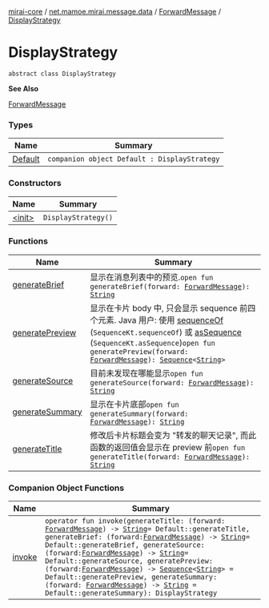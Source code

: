 [mirai-core](../../../index.md) / [net.mamoe.mirai.message.data](../../index.md) / [ForwardMessage](../index.md) / [DisplayStrategy](./index.md)

# DisplayStrategy

`abstract class DisplayStrategy`

**See Also**

[ForwardMessage](../index.md)

### Types

| Name | Summary |
|---|---|
| [Default](-default/index.md) | `companion object Default : DisplayStrategy` |

### Constructors

| Name | Summary |
|---|---|
| [&lt;init&gt;](-init-.md) | `DisplayStrategy()` |

### Functions

| Name | Summary |
|---|---|
| [generateBrief](generate-brief.md) | 显示在消息列表中的预览.`open fun generateBrief(forward: `[`ForwardMessage`](../index.md)`): `[`String`](https://kotlinlang.org/api/latest/jvm/stdlib/kotlin/-string/index.html) |
| [generatePreview](generate-preview.md) | 显示在卡片 body 中, 只会显示 sequence 前四个元素. Java 用户: 使用 [sequenceOf](https://kotlinlang.org/api/latest/jvm/stdlib/kotlin.sequences/sequence-of.html) (`SequenceKt.sequenceOf`) 或 [asSequence](https://kotlinlang.org/api/latest/jvm/stdlib/kotlin.collections/as-sequence.html) (`SequenceKt.asSequence`)`open fun generatePreview(forward: `[`ForwardMessage`](../index.md)`): `[`Sequence`](https://kotlinlang.org/api/latest/jvm/stdlib/kotlin.sequences/-sequence/index.html)`<`[`String`](https://kotlinlang.org/api/latest/jvm/stdlib/kotlin/-string/index.html)`>` |
| [generateSource](generate-source.md) | 目前未发现在哪能显示`open fun generateSource(forward: `[`ForwardMessage`](../index.md)`): `[`String`](https://kotlinlang.org/api/latest/jvm/stdlib/kotlin/-string/index.html) |
| [generateSummary](generate-summary.md) | 显示在卡片底部`open fun generateSummary(forward: `[`ForwardMessage`](../index.md)`): `[`String`](https://kotlinlang.org/api/latest/jvm/stdlib/kotlin/-string/index.html) |
| [generateTitle](generate-title.md) | 修改后卡片标题会变为 "转发的聊天记录", 而此函数的返回值会显示在 preview 前`open fun generateTitle(forward: `[`ForwardMessage`](../index.md)`): `[`String`](https://kotlinlang.org/api/latest/jvm/stdlib/kotlin/-string/index.html) |

### Companion Object Functions

| Name | Summary |
|---|---|
| [invoke](invoke.md) | `operator fun invoke(generateTitle: (forward: `[`ForwardMessage`](../index.md)`) -> `[`String`](https://kotlinlang.org/api/latest/jvm/stdlib/kotlin/-string/index.html)` = Default::generateTitle, generateBrief: (forward: `[`ForwardMessage`](../index.md)`) -> `[`String`](https://kotlinlang.org/api/latest/jvm/stdlib/kotlin/-string/index.html)` = Default::generateBrief, generateSource: (forward: `[`ForwardMessage`](../index.md)`) -> `[`String`](https://kotlinlang.org/api/latest/jvm/stdlib/kotlin/-string/index.html)` = Default::generateSource, generatePreview: (forward: `[`ForwardMessage`](../index.md)`) -> `[`Sequence`](https://kotlinlang.org/api/latest/jvm/stdlib/kotlin.sequences/-sequence/index.html)`<`[`String`](https://kotlinlang.org/api/latest/jvm/stdlib/kotlin/-string/index.html)`> = Default::generatePreview, generateSummary: (forward: `[`ForwardMessage`](../index.md)`) -> `[`String`](https://kotlinlang.org/api/latest/jvm/stdlib/kotlin/-string/index.html)` = Default::generateSummary): DisplayStrategy` |
